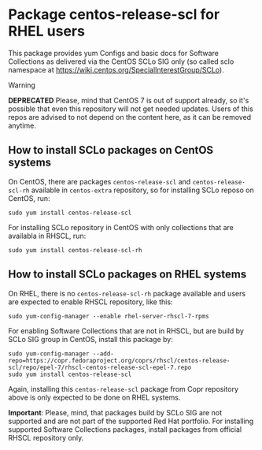 # Package centos-release-scl for RHEL users

This package provides yum Configs and basic docs for Software Collections
as delivered via the CentOS SCLo SIG only (so called sclo namespace at
https://wiki.centos.org/SpecialInterestGroup/SCLo).

> [!WARNING]
> **DEPRECATED** Please, mind that CentOS 7 is out of support already,
> so it's possible that even this repository will not get needed updates.
> Users of this repos are advised to not depend on the content here, as it
> can be removed anytime.

## How to install SCLo packages on CentOS systems

On CentOS, there are packages `centos-release-scl` and `centos-release-scl-rh`
available in `centos-extra` repository, so for installing SCLo reposo
on CentOS, run:

```
sudo yum install centos-release-scl
```

For installing SCLo repository in CentOS with only collections that are availabla in RHSCL, run:
```
sudo yum install centos-release-scl-rh
```

## How to install SCLo packages on RHEL systems

On RHEL, there is no `centos-release-scl-rh` package available and users are expected to enable RHSCL repository, like this:

```
sudo yum-config-manager --enable rhel-server-rhscl-7-rpms
```

For enabling Software Collections that are not in RHSCL, but are build by SCLo SIG group in CentOS, install this package by:

```
sudo yum-config-manager --add-repo=https://copr.fedoraproject.org/coprs/rhscl/centos-release-scl/repo/epel-7/rhscl-centos-release-scl-epel-7.repo
sudo yum install centos-release-scl
```

Again, installing this `centos-release-scl` package from Copr repository above is only expected to be done on RHEL systems.

**Important**: Please, mind, that packages build by SCLo SIG are not supported and are not part of the supported Red Hat portfolio. For installing supported Software Collections packages, install packages from official RHSCL repository only.
